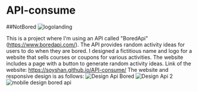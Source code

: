 # API-consume
##NotBored
![logolanding](https://github.com/soyshan/API-consume/assets/109847605/a30ab674-e654-4b48-9d40-ffe4d496442f)

This is a project where I'm using an API called "BoredApi" (https://www.boredapi.com/). The API provides random activity ideas for users to do when they are bored.
I designed a fictitious name and logo for a website that sells courses or coupons for various activities. The website includes a page with a button to generate random activity ideas.
Link of the website: https://soyshan.github.io/API-consume/
The website and responsive design is as follows:
![Design Api Bored](https://github.com/soyshan/API-consume/assets/109847605/9cc56b0e-c080-4e3a-8ddb-4d5ab446d7fa)
![Design Api 2](https://github.com/soyshan/API-consume/assets/109847605/641a520e-deee-48a2-adc8-017239d31f33)
![mobile design bored api](https://github.com/soyshan/API-consume/assets/109847605/97b97e56-3a05-439a-8940-709336cfa3c7)


